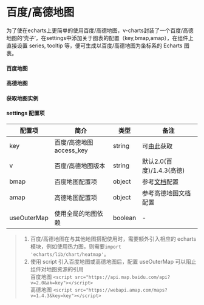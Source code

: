 # 百度/高德地图

为了使在echarts上更简单的使用百度/高德地图，v-charts封装了一个百度/高德地图的‘壳子’，在settings中添加关于图表的配置（key,bmap,amap），在组件上直接设置 series, tooltip 等，便可生成以百度/高德地图为坐标系的 Echarts 图表。

#### 百度地图

<vuep template="#simple-bmap"></vuep>

<script v-pre type="text/x-template" id="simple-bmap">
<template>
  <ve-bmap
    :settings="chartSettings"
    :series="chartSeries"
    :tooltip="chartTooltip">
  </ve-bmap>
</template>

<script>
  export default {
    data () {
      this.chartSettings = {
        key: 'oBvDtR6nzWtVchkY4cLHtnah1VVZQKRK',
        bmap: {
          center: [120, 30],
          zoom: 14,
          roam: true,
          mapStyle: {}
        }
      }
      this.chartTooltip = { show: true }
      return {
        chartSeries: [
          {
            type: 'scatter',
            coordinateSystem: 'bmap',
            data: [
              [120, 30, 1] // 经度，维度，value，...
            ]
          }
        ]
      }
    }
  }
</script>
</script>

#### 高德地图

<vuep template="#simple-amap"></vuep>

<script v-pre type="text/x-template" id="simple-amap">
<template>
  <ve-amap
    :settings="chartSettings"
    :series="chartSeries"
    :tooltip="chartTooltip">
  </ve-amap>
</template>

<script>
  export default {
    data () {
      this.chartSettings = {
        key: '4b5f2cf2cba25200cc6b68c398468899',
        v: '1.4.3',
        amap: {
          resizeEnable: true,
          center: [120.14322240845, 30.236064370321],
          zoom: 10
        }
      }
      this.chartTooltip = { show: true }
      return {
        chartSeries: [
          {
            type: 'scatter',
            coordinateSystem: 'bmap',
            data: [
              [120, 30, 1] // 经度，维度，value，...
            ]
          }
        ]
      }
    }
  }
</script>
</script>

#### 获取地图实例

<vuep template="#set-bmap"></vuep>

<script v-pre type="text/x-template" id="set-bmap">
<template>
  <ve-bmap
    :settings="chartSettings"
    :after-set-option-once="afterSet"
    :series="chartSeries"
    :tooltip="chartTooltip">
  </ve-bmap>
</template>

<script>
  export default {
    data () {
      this.chartSettings = {
        key: 'oBvDtR6nzWtVchkY4cLHtnah1VVZQKRK',
        bmap: {
          center: [120, 30],
          zoom: 14,
          roam: true,
          mapStyle: {}
        }
      }
      this.chartTooltip = { show: true }
      return {
        chartSeries: [
          {
            type: 'scatter',
            coordinateSystem: 'bmap',
            data: [
              [120, 30, 1] // 经度，维度，value，...
            ]
          }
        ]
      }
    },
    methods: {
      afterSet: function (echarts) {
        var bmap = echarts.getModel().getComponent('bmap').getBMap()
        bmap.addControl(new window.BMap.MapTypeControl())
      }
    }
  }
</script>
</script>

#### settings 配置项

| 配置项 | 简介 | 类型 | 备注 |
| --- | --- | --- | --- |
| key | 百度/高德地图 access_key | string | 可[由此](http://lbsyun.baidu.com/apiconsole/key)获取 |
| v | 百度/高德地图版本 | string | 默认2.0(百度)/1.4.3(高德) |
| bmap | 百度地图配置项 | object | 参考[文档](https://github.com/ecomfe/echarts/tree/master/extension/bmap#使用)配置 |
| amap | 高德地图配置项 | object | 参考高德地图文档配置 |
| useOuterMap | 使用全局的地图依赖 | boolean | - |

> 1. 百度/高德地图在与其他地图搭配使用时，需要额外引入相应的 echarts 模块，例如使用热力图，则需要`import 'echarts/lib/chart/heatmap'`。
> 2. 使用 script 引入百度地图或高德地图后，配置 useOuterMap 可以阻止组件对地图资源的引用<br>
> 百度地图 `<script src="https://api.map.baidu.com/api?v=2.0&ak=key"></script>`<br>
> 高德地图 `<script src="https://webapi.amap.com/maps?v=1.4.3&key=key"></script>`
